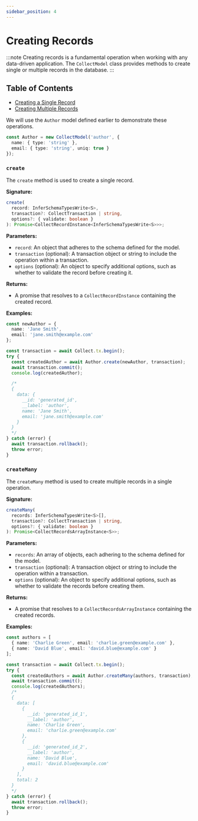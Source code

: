 ```yaml
---
sidebar_position: 4
---
```


# Creating Records
:::note
Creating records is a fundamental operation when working with any data-driven application. The `CollectModel` class provides methods to create single or multiple records in the database. 
:::

## Table of Contents

- [Creating a Single Record](#create)
- [Creating Multiple Records](#createmany)

We will use the `Author` model defined earlier to demonstrate these operations.
```typescript
const Author = new CollectModel('author', {
  name: { type: 'string' },
  email: { type: 'string', uniq: true }
});
```

### `create`

The `create` method is used to create a single record.


**Signature:**
```typescript
create(
  record: InferSchemaTypesWrite<S>,
  transaction?: CollectTransaction | string,
  options?: { validate: boolean }
): Promise<CollectRecordInstance<InferSchemaTypesWrite<S>>>;
```

**Parameters:**

- `record`: An object that adheres to the schema defined for the model.
- `transaction` (optional): A transaction object or string to include the operation within a transaction.
- `options` (optional): An object to specify additional options, such as whether to validate the record before creating it.

**Returns:**

- A promise that resolves to a `CollectRecordInstance` containing the created record.

**Examples:**

```typescript
const newAuthor = {
  name: 'Jane Smith',
  email: 'jane.smith@example.com'
};

const transaction = await Collect.tx.begin();
try {
  const createdAuthor = await Author.create(newAuthor, transaction);
  await transaction.commit();
  console.log(createdAuthor);

  /*
  {
    data: {
      __id: 'generated_id',
      __label: 'author',
      name: 'Jane Smith',
      email: 'jane.smith@example.com'
    }
  }
  */
} catch (error) {
  await transaction.rollback();
  throw error;
}

```

### `createMany`

The `createMany` method is used to create multiple records in a single operation.

**Signature:**
```typescript
createMany(
  records: InferSchemaTypesWrite<S>[],
  transaction?: CollectTransaction | string,
  options?: { validate: boolean }
): Promise<CollectRecordsArrayInstance<S>>;
```

**Parameters:**

- `records`: An array of objects, each adhering to the schema defined for the model.
- `transaction` (optional): A transaction object or string to include the operation within a transaction.
- `options` (optional): An object to specify additional options, such as whether to validate the records before creating them.

**Returns:**

- A promise that resolves to a `CollectRecordsArrayInstance` containing the created records.

**Examples:**

```typescript
const authors = [
  { name: 'Charlie Green', email: 'charlie.green@example.com' },
  { name: 'David Blue', email: 'david.blue@example.com' }
];

const transaction = await Collect.tx.begin();
try {
  const createdAuthors = await Author.createMany(authors, transaction);
  await transaction.commit();
  console.log(createdAuthors);
  /*
  {
    data: [
      {
        __id: 'generated_id_1',
        __label: 'author',
        name: 'Charlie Green',
        email: 'charlie.green@example.com'
      },
      {
        __id: 'generated_id_2',
        __label: 'author',
        name: 'David Blue',
        email: 'david.blue@example.com'
      }
    ],
    total: 2
  }
  */
} catch (error) {
  await transaction.rollback();
  throw error;
}

```

